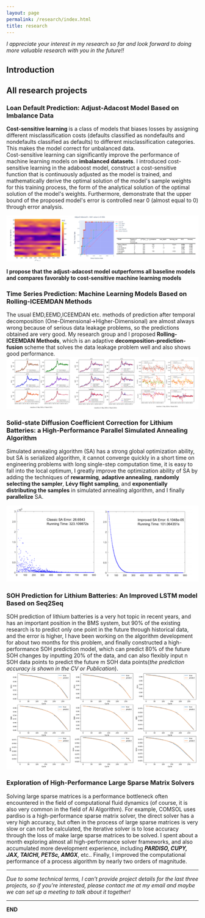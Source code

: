 ```yaml
---
layout: page
permalink: /research/index.html
title: research
---
```


*I appreciate your interest in my research so far and look forward to doing more valuable research with you in the future!!*

## Introduction


## All research projects
### Loan Default Prediction: Adjust-Adacost Model Based on Imbalance Data
**Cost-sensitive learning** is a class of models that biases losses by assigning different misclassification costs (defaults classified as nondefaults and nondefaults classified as defaults) to different misclassification categories. This makes the model correct for unbalanced data.<br>
Cost-sensitive learning can significantly improve the performance of machine learning models on **imbalanced datasets**. I introduced cost-sensitive learning in the adaboost model, construct a cost-sensitive function that is continuously adjusted as the model is trained, and mathematically derive the optimal solution of the model's sample weights for this training process, the form of the analytical solution of the optimal solution of the model's weights. Furthermore, demonstrate that the upper bound of the proposed model's error is controlled near 0 (almost equal to 0) through error analysis.

<img src="/images/p1.png" > 

**I propose that the adjust-adacost model outperforms all baseline models and compares favorably to cost-sensitive machine learning models**


### Time Series Prediction: Machine Learning Models Based on Rolling-ICEEMDAN Methods
The usual EMD,EEMD,ICEEMDAN etc. methods of prediction after temporal decomposition (One-Dimensional->Higher-Dimensional) are almost always wrong because of serious data leakage problems, so the predictions obtained are very good. My research group and I proposed **Rolling-ICEEMDAN Methods**, which is an adaptive **decomposition-prediction-fusion** scheme that solves the data leakage problem well and also shows good performance.
<img src="/images/p2.png" > 


### Solid-state Diffusion Coefficient Correction for Lithium Batteries: a High-Performance Parallel Simulated Annealing Algorithm
Simulated annealing algorithm (SA) has a strong global optimization ability, but SA is serialized algorithm, it cannot converge quickly in a short time on engineering problems with long single-step computation time, it is easy to fall into the local optimum, I greatly improve the optimization ability of SA by adding the techniques of **rewarming**, **adaptive annealing**, **randomly selecting the sampler**, **Lévy flight sampling**, and **exponentially distributing the samples** in simulated annealing algorithm, and I finally **parallelize** SA.

<img src="/images/HIGH_SA.png" > 


### SOH Prediction for Lithium Batteries: An Improved LSTM model Based on Seq2Seq
SOH prediction of lithium batteries is a very hot topic in recent years, and has an important position in the BMS system, but 90% of the existing research is to predict only one point in the future through historical data, and the error is higher, I have been working on the algorithm development for about two months for this problem, and finally constructed a high-performance SOH prediction model, which can predict 80% of the future SOH changes by inputting 20% of the data, and can also flexibly input n SOH data points to predict the future m SOH data points(*the prediction accuracy is shown in the CV or Publication*).
<img src="/images/SOH_LSTM2.png" > 

### Exploration of High-Performance Large Sparse Matrix Solvers
Solving large sparse matrices is a performance bottleneck often encountered in the field of computational fluid dynamics (of course, it is also very common in the field of AI Algorithm). For example, COMSOL uses pardiso is a high-performance sparse matrix solver, the direct solver has a very high accuracy, but often in the process of large sparse matrices is very slow or can not be calculated, the iterative solver is to lose accuracy through the loss of make large sparse matrices to be solved.
I spent about a month exploring almost all high-performance solver frameworks, and also accumulated more development experience, including ***PARDISO, CUPY, JAX, TAICHI, PETSc, AMGX***, etc.. Finally, I improved the computational performance of a process algorithm by nearly two orders of magnitude.

---
*Due to some technical terms, I can't provide project details for the last three projects, so if you're interested, please contact me at my email and maybe we can set up a meeting to talk about it together!*
<br>

---
**END**
